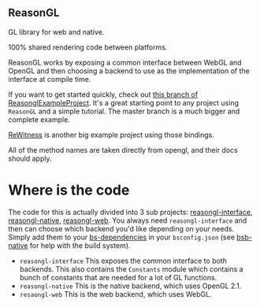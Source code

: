 ReasonGL
---
GL library for web and native.

100% shared rendering code between platforms.

ReasonGL works by exposing a common interface between WebGL and OpenGL and then choosing a backend to use as the implementation of the interface at compile time.

If you want to get started quickly, check out [this branch of ReasonglExampleProject](https://github.com/bsansouci/reasonglexampleproject/tree/bsb-support-new). It's a great starting point to any project using `ReasonGL` and a simple tutorial. The master branch is a much bigger and complete example.

[ReWitness](https://github.com/bsansouci/rewitness) is another big example project using those bindings.

All of the method names are taken directly from opengl, and their docs should apply.

# Where is the code
The code for this is actually divided into 3 sub projects: [reasongl-interface](https://github.com/bsansouci/reasongl-interface), [reasongl-native](https://github.com/bsansouci/reasongl-native), [reasongl-web](https://github.com/bsansouci/reasongl-web). You always need `reasongl-interface` and then can choose which backend you'd like depending on your needs. Simply add them to your [bs-dependencies](https://github.com/bsansouci/reasonglexampleproject/blob/60c23c61348be43ace772d45968048b462c1c2d9/bsconfig.json#L4) in your `bsconfig.json` (see [bsb-native](https://github.com/bsansouci/bsb-native) for help with the build system).

- `reasongl-interface` This exposes the common interface to both backends. This also contains the `Constants` module which contains a bunch of constants that are needed for a lot of GL functions.
- `reasongl-native` This is the native backend, which uses OpenGL 2.1.
- `resaongl-web` This is the web backend, which uses WebGL.
